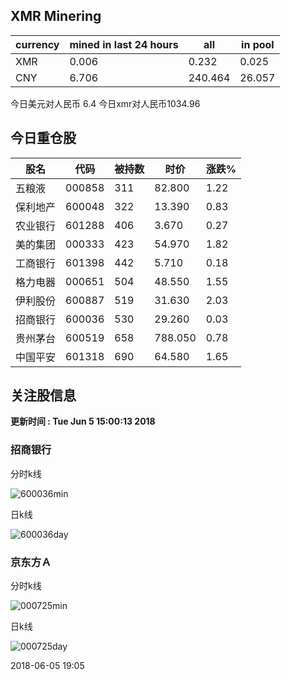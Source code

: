 ## XMR Minering

|currency|mined in last 24 hours|all|in pool|
|---|---|---|---|
|XMR|0.006|0.232|0.025|
|CNY|6.706|240.464|26.057|

今日美元对人民币 6.4	今日xmr对人民币1034.96


## 今日重仓股 

|股名|代码|被持数|时价|涨跌%|
|---|---|---|---|---|
|五粮液|000858|311|82.800|1.22|
|保利地产|600048|322|13.390|0.83|
|农业银行|601288|406|3.670|0.27|
|美的集团|000333|423|54.970|1.82|
|工商银行|601398|442|5.710|0.18|
|格力电器|000651|504|48.550|1.55|
|伊利股份|600887|519|31.630|2.03|
|招商银行|600036|530|29.260|0.03|
|贵州茅台|600519|658|788.050|0.78|
|中国平安|601318|690|64.580|1.65|

## 关注股信息
**更新时间 : Tue Jun  5 15:00:13 2018**
### 招商银行 
分时k线

![600036min](http://image.sinajs.cn/newchart/min/n/sh600036.gif)

日k线

![600036day](http://image.sinajs.cn/newchart/daily/n/sh600036.gif)

### 京东方Ａ 
分时k线

![000725min](http://image.sinajs.cn/newchart/min/n/sz000725.gif)

日k线

![000725day](http://image.sinajs.cn/newchart/daily/n/sz000725.gif)

2018-06-05 19:05